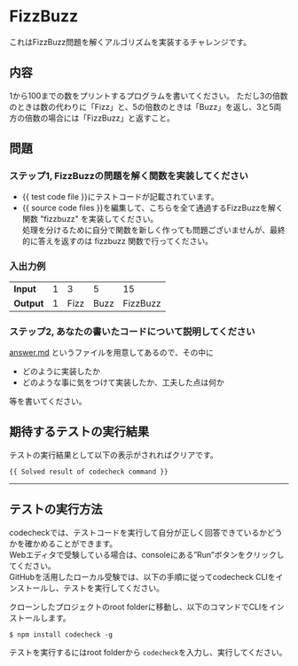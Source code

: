 # FizzBuzz
これはFizzBuzz問題を解くアルゴリズムを実装するチャレンジです。  

## 内容
1から100までの数をプリントするプログラムを書いてください。
ただし3の倍数のときは数の代わりに「Fizz」と、5の倍数のときは「Buzz」を返し、3と5両方の倍数の場合には「FizzBuzz」と返すこと。

## 問題
### ステップ1, FizzBuzzの問題を解く関数を実装してください
- {{ test code file }}にテストコードが記載されています。
- {{ source code files }}を編集して、こちらを全て通過するFizzBuzzを解く関数 "fizzbuzz" を実装してください。  
処理を分けるために自分で関数を新しく作っても問題ございませんが、最終的に答えを返すのは fizzbuzz 関数で行ってください。

### 入出力例

<table>
  <tr>
    <td><b>Input</b></td>
    <td>1</td>
    <td>3</td>
    <td>5</td>
    <td>15</td>
  </tr>
  <tr>
    <td><b>Output</b></td>
    <td>1</td>
    <td>Fizz</td>
    <td>Buzz</td>
    <td>FizzBuzz</td>
  </tr>
</table>

### ステップ2, あなたの書いたコードについて説明してください
[answer.md](./answer.md) というファイルを用意してあるので、その中に

- どのように実装したか
- どのような事に気をつけて実装したか、工夫した点は何か

等を書いてください。

## 期待するテストの実行結果
テストの実行結果として以下の表示がされればクリアです。

```
{{ Solved result of codecheck command }}
```

--- --- ---

## テストの実行方法
codecheckでは、テストコードを実行して自分が正しく回答できているかどうかを確かめることができます。  
Webエディタで受験している場合は、consoleにある”Run”ボタンをクリックしてください。  
GitHubを活用したローカル受験では、以下の手順に従ってcodecheck CLIをインストールし、テストを実行してください。  

クローンしたプロジェクトのroot folderに移動し、以下のコマンドでCLIをインストールします。
```
$ npm install codecheck -g
```

テストを実行するにはroot folderから `codecheck`を入力し、実行してください。
